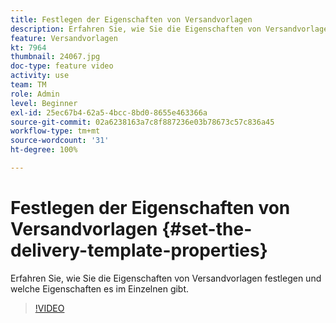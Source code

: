 ```yaml
---
title: Festlegen der Eigenschaften von Versandvorlagen
description: Erfahren Sie, wie Sie die Eigenschaften von Versandvorlagen konfigurieren.
feature: Versandvorlagen
kt: 7964
thumbnail: 24067.jpg
doc-type: feature video
activity: use
team: TM
role: Admin
level: Beginner
exl-id: 25ec67b4-62a5-4bcc-8bd0-8655e463366a
source-git-commit: 02a6238163a7c8f887236e03b78673c57c836a45
workflow-type: tm+mt
source-wordcount: '31'
ht-degree: 100%

---
```


# Festlegen der Eigenschaften von Versandvorlagen {#set-the-delivery-template-properties}

Erfahren Sie, wie Sie die Eigenschaften von Versandvorlagen festlegen und welche Eigenschaften es im Einzelnen gibt.

>[!VIDEO](https://video.tv.adobe.com/v/24067?quality=12)
